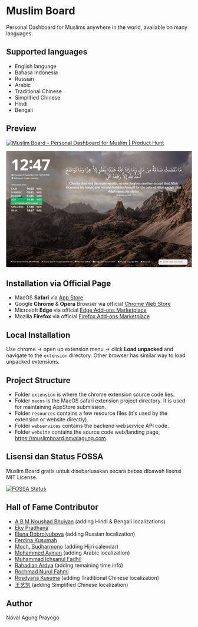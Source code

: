 # Muslim Board

Personal Dashboard for Muslims anywhere in the world, available on many languages.

## Supported languages

- English language
- Bahasa Indonesia
- Russian
- Arabic
- Traditional Chinese
- Simplified Chinese
- Hindi
- Bengali

## Preview

<a href="https://www.producthunt.com/products/muslim-board?utm_source=badge-follow&utm_medium=badge&utm_souce=badge-muslim&#0045;board" target="_blank"><img src="https://api.producthunt.com/widgets/embed-image/v1/follow.svg?product_id=498580&theme=light" alt="Muslim&#0032;Board - Personal&#0032;Dashboard&#0032;for&#0032;Muslim | Product Hunt" style="width: 250px; height: 54px;" width="250" height="54" /></a>

![preview](resources/guide/preview-1.png)

## Installation via Official Page

- MacOS **Safari** via [App Store](https://apps.apple.com/us/app/muslim-board/id1659445206)
- Google **Chrome** & **Opera** Browser via official [Chrome Web Store](https://chrome.google.com/webstore/detail/muslim-board/lmnhjilamobdmdihfkofgiejgokabfad) 
- Microsoft **Edge** via official [Edge Add-ons Marketplace](https://microsoftedge.microsoft.com/addons/detail/muslim-board/dfmgmbngjpmbbpgibmdfegilbfckkgli)
- Mozilla **Firefox** via official [Firefox Add-ons Marketplace](https://addons.mozilla.org/en-US/firefox/addon/muslimboard/)

## Local Installation

Use chrome → open up extension menu → click **Load unpacked** and navigate to the `extension` directory. Other browser has similar way to load unpacked extensions.

## Project Structure

- Folder `extension` is where the chrome extension source code lies.
- Folder `macos` is the MacOS safari extension project directory. It is used for maintaining AppStore submission.
- Folder `resources` contains a few resource files (it's used by the extension or website directly).
- Folder `webservices` contains the backend webservice API code.
- Folder `website` contains the source code web/landing page, https://muslimboard.novalagung.com.

## Lisensi dan Status FOSSA

Muslim Board gratis untuk disebarluaskan secara bebas dibawah lisensi MIT License.

[![FOSSA Status](https://app.fossa.com/api/projects/git%2Bgithub.com%2Fnovalagung%2Fmuslimboard.svg?type=shield)](https://app.fossa.com/projects/git%2Bgithub.com%2Fnovalagung%2Fmuslimboard?ref=badge_shield)

## Hall of Fame Contributor

- [A B M Noushad Bhuiyan](https://www.linkedin.com/in/a-b-m-noushad-bhuiyan-166449122) (adding Hindi & Bengali localizations)
- [Eky Pradhana](https://www.linkedin.com/in/eky-pradhana-a7aa6143)
- [Elena Dobrolyubova](https://github.com/eid23) (adding Russian localization)
- [Ferdina Kusumah](https://github.com/FerdinaKusumah)
- [Moch. Sudharmono](https://github.com/moch-sudharmono) (adding Hijri calendar)
- [Mohammed Ayman](https://github.com/MohammedAyman2018) (adding Arabic localization)
- [Muhammad Ichsanul Fadhil](https://github.com/ichsanputr)
- [Rahadian Ardya](https://www.linkedin.com/in/rahadianardya) (adding remaining time info)
- [Rochmad Nurul Fahmi](https://github.com/rochmadnf)
- [Rosdyana Kusuma](https://github.com/rosdyana) (adding Traditional Chinese localization)
- [王艺凯](https://github.com/redundan3y) (adding Simplified Chinese localization)

## Author

Noval Agung Prayogo

